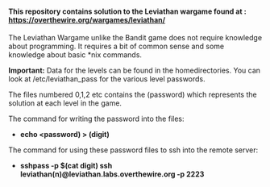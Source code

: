 #### This repository contains solution to the Leviathan wargame found at : https://overthewire.org/wargames/leviathan/

The Leviathan Wargame unlike the Bandit game does not require knowledge about programming. It requires a bit of common
sense and some knowledge about basic *nix commands.

**Important:** 
Data for the levels can be found in the homedirectories. You can look at /etc/leviathan_pass for the various level passwords.


The files numbered 0,1,2 etc contains the (password) which represents the solution at each level in the game.

The command for writing the password into the files:

- **echo <password) > (digit)**

The command for using these password files to ssh into the remote server:

- **sshpass -p $(cat digit) ssh leviathan(n)@leviathan.labs.overthewire.org -p 2223**

